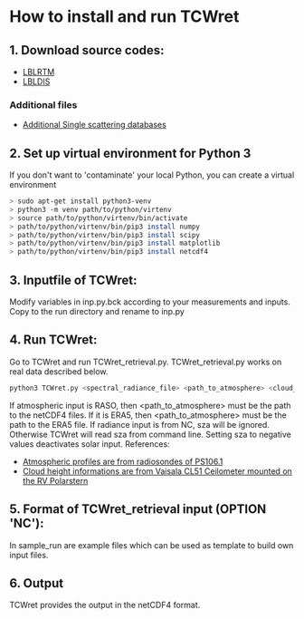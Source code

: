 # How to install and run TCWret

## 1. Download source codes:

- [LBLRTM](http://rtweb.aer.com/lblrtm.html)
- [LBLDIS](https://web.archive.org/web/20170508194542/http://www.nssl.noaa.gov/users/dturner/public_html/lbldis/index.html)

### Additional files

- [Additional Single scattering databases](https://web.archive.org/web/20170516023452/http://www.nssl.noaa.gov/users/dturner/public_html/lbldis/ADDITIONAL_INFO.html) 


## 2. Set up virtual environment for Python 3 

If you don't want to 'contaminate' your local Python, you can create a virtual environment

```sh
> sudo apt-get install python3-venv
> python3 -m venv path/to/python/virtenv
> source path/to/python/virtenv/bin/activate
> path/to/python/virtenv/bin/pip3 install numpy
> path/to/python/virtenv/bin/pip3 install scipy
> path/to/python/virtenv/bin/pip3 install matplotlib
> path/to/python/virtenv/bin/pip3 install netcdf4
```

## 3. Inputfile of TCWret:

Modify variables in inp.py.bck according to your measurements and inputs. Copy to the run directory and rename to inp.py

## 4. Run TCWret:

Go to TCWret and run TCWret_retrieval.py. TCWret_retrieval.py works on real data described below.

```sh
python3 TCWret.py <spectral_radiance_file> <path_to_atmosphere> <cloud_height_file> <sza>
```
If atmospheric input is RASO, then <path_to_atmosphere> must be the path to the netCDF4 files. If it is ERA5, then <path_to_atmosphere> must be the path to the ERA5 file. If radiance input is from NC, sza will be ignored. Otherwise TCWret will read sza from command line. Setting sza to negative values deactivates solar input.
References: 
- [Atmospheric profiles are from radiosondes of PS106.1](https://doi.pangaea.de/10.1594/PANGAEA.882736)
- [Cloud height informations are from Vaisala CL51 Ceilometer mounted on the RV Polarstern](https://doi.org/10.1594/PANGAEA.883320)

## 5. Format of TCWret_retrieval input (OPTION 'NC'):

In sample_run are example files which can be used as template to build own input files.

## 6. Output

TCWret provides the output in the netCDF4 format.
